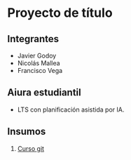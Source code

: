 # Proyecto de título
## Integrantes
- Javier Godoy
- Nicolás Mallea
- Francisco Vega

## Aiura estudiantil
- LTS con planificación asistida por IA.

## Insumos
1. [Curso git](https://www.youtube.com/watch?v=3GymExBkKjE)
